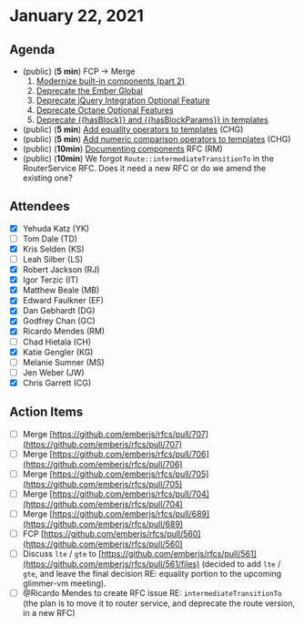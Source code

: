 # January 22, 2021

## Agenda

- (public) (**5 min**) FCP → Merge
    1. [Modernize built-in components (part 2)](https://github.com/emberjs/rfcs/pull/707)
    2. [Deprecate the Ember Global](https://github.com/emberjs/rfcs/pull/706)
    3. [Deprecate jQuery Integration Optional Feature](https://github.com/emberjs/rfcs/pull/705)
    4. [Deprecate Octane Optional Features](https://github.com/emberjs/rfcs/pull/704)
    5. [Deprecate {{hasBlock}} and {{hasBlockParams}} in templates](https://github.com/emberjs/rfcs/pull/689)
- (public) (**5 min**) [Add equality operators to templates](https://github.com/emberjs/rfcs/pull/560) (CHG)
- (public) (**5 min**) [Add numeric comparison operators to templates](https://github.com/emberjs/rfcs/pull/561) (CHG)
- (public) (**10min**) [Documenting components](https://github.com/emberjs/rfcs/pull/678) RFC (RM)
- (public) (**10min**) We forgot `Route::intermediateTransitionTo` in the RouterService RFC. Does it need a new RFC or do we amend the existing one?

## Attendees

- [x]  Yehuda Katz (YK)
- [ ]  Tom Dale (TD)
- [x]  Kris Selden (KS)
- [ ]  Leah Silber (LS)
- [x]  Robert Jackson (RJ)
- [x]  Igor Terzic (IT)
- [x]  Matthew Beale (MB)
- [x]  Edward Faulkner (EF)
- [x]  Dan Gebhardt (DG)
- [x]  Godfrey Chan (GC)
- [x]  Ricardo Mendes (RM)
- [ ]  Chad Hietala (CH)
- [x]  Katie Gengler (KG)
- [ ]  Melanie Sumner (MS)
- [ ]  Jen Weber (JW)
- [x]  Chris Garrett (CG)

## Action Items

- [ ]  Merge [https://github.com/emberjs/rfcs/pull/707](https://github.com/emberjs/rfcs/pull/707)
- [ ]  Merge [https://github.com/emberjs/rfcs/pull/706](https://github.com/emberjs/rfcs/pull/706)
- [ ]  Merge [https://github.com/emberjs/rfcs/pull/705](https://github.com/emberjs/rfcs/pull/705)
- [ ]  Merge [https://github.com/emberjs/rfcs/pull/704](https://github.com/emberjs/rfcs/pull/704)
- [ ]  Merge [https://github.com/emberjs/rfcs/pull/689](https://github.com/emberjs/rfcs/pull/689)
- [ ]  FCP [https://github.com/emberjs/rfcs/pull/560](https://github.com/emberjs/rfcs/pull/560)
- [ ]  Discuss `lte` / `gte` to [https://github.com/emberjs/rfcs/pull/561](https://github.com/emberjs/rfcs/pull/561/files) (decided to add `lte` / `gte`, and leave the final decision RE: equality portion to the upcoming glimmer-vm meeting).
- [ ]  @Ricardo Mendes to create RFC issue RE: `intermediateTransitionTo` (the plan is to move it to router service, and deprecate the route version, in a new RFC)